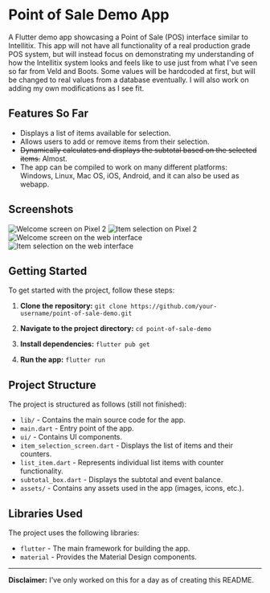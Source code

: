 # Point of Sale Demo App

A Flutter demo app showcasing a Point of Sale (POS) interface similar to Intellitix. This app will not have all functionality of a real production grade POS system, but will instead focus on demonstrating my understanding of how the Intellitix system looks and feels like to use just from what I've seen so far from Veld and Boots. Some values will be hardcoded at first, but will be changed to real values from a database eventually. I will also work on adding my own modifications as I see fit.

## Features So Far

- Displays a list of items available for selection.
- Allows users to add or remove items from their selection.
- ~~Dynamically calculates and displays the subtotal based on the selected items.~~ Almost.
- The app can be compiled to work on many different platforms: Windows, Linux, Mac OS, iOS, Android, and it can also be used as webapp.

## Screenshots
![Welcome screen on Pixel 2](https://cdn.discordapp.com/attachments/634976915974782979/1140465842853773415/Screenshot_2023-08-13_at_22.00.40.png)
![Item selection on Pixel 2](https://cdn.discordapp.com/attachments/634976915974782979/1140465843130613840/Screenshot_2023-08-13_at_22.03.11.png)
![Welcome screen on the web interface](https://cdn.discordapp.com/attachments/634976915974782979/1140465843365478470/Screenshot_2023-08-13_at_22.03.23.png)
![Item selection on the web interface](https://cdn.discordapp.com/attachments/634976915974782979/1140465843612958740/Screenshot_2023-08-13_at_22.03.35.png)

## Getting Started

To get started with the project, follow these steps:

1. **Clone the repository:**
   `git clone https://github.com/your-username/point-of-sale-demo.git`


2. **Navigate to the project directory:**
   `cd point-of-sale-demo`

3. **Install dependencies:**
   `flutter pub get`


4. **Run the app:**
   `flutter run`


## Project Structure

The project is structured as follows (still not finished):

- `lib/` - Contains the main source code for the app.
- `main.dart` - Entry point of the app.
- `ui/` - Contains UI components.
- `item_selection_screen.dart` - Displays the list of items and their counters.
- `list_item.dart` - Represents individual list items with counter functionality.
- `subtotal_box.dart` - Displays the subtotal and event balance.
- `assets/` - Contains any assets used in the app (images, icons, etc.).

## Libraries Used

The project uses the following libraries:

- `flutter` - The main framework for building the app.
- `material` - Provides the Material Design components.

---

**Disclaimer:** I've only worked on this for a day as of creating this README.

